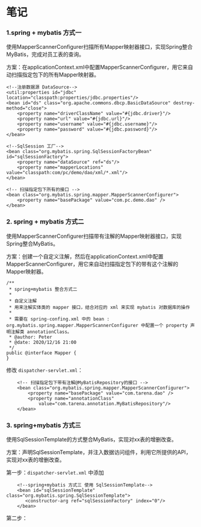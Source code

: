 # 笔记


### 1.spring + mybatis 方式一

使用MapperScannerConfigurer扫描所有Mapper映射器接口，实现Spring整合MyBatis，完成对员工表的查询。

方案：在applicationContext.xml中配置MapperScannerConfigurer，用它来自动扫描指定包下的所有Mapper映射器。

    <!--注册数据源 DataSource-->
    <util:properties id="jdbc" location="classpath:properties/jdbc.properties"/>
    <bean id="ds" class="org.apache.commons.dbcp.BasicDataSource" destroy-method="close">
        <property name="driverClassName" value="#{jdbc.driver}"/>
        <property name="url" value="#{jdbc.url}"/>
        <property name="username" value="#{jdbc.username}"/>
        <property name="password" value="#{jdbc.password}"/>
    </bean>
    
    <!--SqlSession 工厂-->
    <bean class="org.mybatis.spring.SqlSessionFactoryBean" id="sqlSessionFactory">
        <property name="dataSource" ref="ds"/>
        <property name="mapperLocations" value="classpath:com/pc/demo/dao/xml/*.xml"/>
    </bean>

    <!-- 扫描指定包下所有的接口 -->
    <bean class="org.mybatis.spring.mapper.MapperScannerConfigurer">
        <property name="basePackage" value="com.pc.demo.dao" />
    </bean>
    
### 2. spring + mybatis 方式二

使用MapperScannerConfigurer扫描带有注解的Mapper映射器接口，实现Spring整合MyBatis。

方案：创建一个自定义注解，然后在applicationContext.xml中配置MapperScannerConfigurer，用它来自动扫描指定包下的带有这个注解的Mapper映射器。

```
/**
 * spring+mybatis 整合方式二
 *
 * 自定义注解
 * 用来注解实体类的 mapper 接口，结合对应的 xml 来实现 mybatis 对数据库的操作
 *
 * 需要在 spring-confing.xml 中的 bean : org.mybatis.spring.mapper.MapperScannerConfigurer 中配置一个 property 声明注解类 annotationClass。
 * @author: Peter
 * @date: 2020/12/16 21:00
 */
public @interface Mapper {
}
```

修改 `dispatcher-servlet.xml`：

```
    <!-- 扫描指定包下带有注解@MyBatisRepository的接口 -->    
    <bean class="org.mybatis.spring.mapper.MapperScannerConfigurer">
        <property name="basePackage" value="com.tarena.dao" />
        <property name="annotationClass" 
            value="com.tarena.annotation.MyBatisRepository"/>
    </bean>
```

### 3. spring+mybatis 方式三

使用SqlSessionTemplate的方式整合MyBatis，实现对xx表的增删改查。

方案：声明SqlSessionTemplate，并注入数据访问组件，利用它所提供的API，实现对xx表的增删改查。

第一步：`dispatcher-servlet.xml` 中添加
```    
    <!--spring+mybatis 方式三 使用 SqlSessionTemplate-->
    <bean id="sqlSessionTemplate" class="org.mybatis.spring.SqlSessionTemplate">
       <constructor-arg ref="sqlSessionFactory" index="0"/>
    </bean>
```
第二步：

